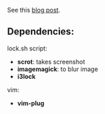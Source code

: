 See this [blog post](https://developer.atlassian.com/blog/2016/02/best-way-to-store-dotfiles-git-bare-repo/).

## Dependencies:

lock.sh script:

* **scrot**: takes screenshot
* **imagemagick**: to blur image
* **i3lock**

vim:

* **vim-plug**
